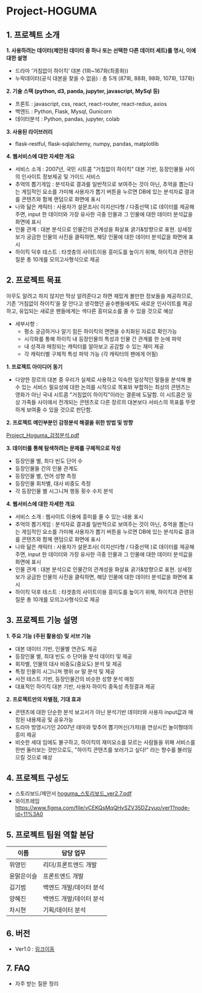 # Project-HOGUMA

## 1. 프로젝트 소개

**1. 사용하려는 데이터(제안된 데이터 중 하나 또는 선택한 다른 데이터 세트)를 명시, 이에 대한 설명**
+ 드라마 ‘거침없이 하이킥’ 대본 (1화~167화(최종화))
+ 누락데이터(공식 대본을 찾을 수 없음) : 총 5개 (87화, 88화, 98화, 107화, 137화) 

**2. 기술 스택 (python, d3, panda, jupyter, javascript, MySql 등)**
+ 프론트 : javascript, css, react, react-router, react-redux, axios 
+ 백엔드 : Python, Flask, Mysql, Gunicorn 
+ 데이터분석 : Python, pandas, jupyter, colab

**3. 사용된 라이브러리**
+ flask-restful, flask-sqlalchemy, numpy, pandas, matplotlib

**4. 웹서비스에 대한 자세한 개요**

+ 서비스 소개 : 2007년, 국민 시트콤 "거침없이 하이킥" 대본 기반, 등장인물들 사이의 인사이트 정보제공 및 가이드 서비스 
+ 추억의 뽑기게임 : 분석자료 결과를 일반적으로 보여주는 것이 아닌, 추억을 뽑는다는 게임적인 요소를 가미해 사용자가 뽑기 버튼을 누르면 DB에 있는 분석자료 결과를 콘텐츠와 함께 랜덤으로 화면에 표시
+ 나와 닮은 캐릭터 : 사용자가 설문조사( 이지선다형 / 다중선택 )로 데이터를 제공해주면, input 한 데이터와 가장 유사한 극중 인물과 그 인물에 대한 데이터 분석값을 화면에 표시 
+ 인물 관계 : 대본 분석으로 인물간의 관계성을 화살표 굵기&방향으로 표현. 상세정보가 궁금한 인물의 사진을 클릭하면, 해당 인물에 대한 데이터 분석값을 화면에 표시
+ 하이킥 덕후 테스트 : 타겟층의 사이트이용 흥미도를 높이기 위해, 하이킥과 관련된 질문 총 10개를 모의고사형식으로 제공


## 2. 프로젝트 목표

아무도 알려고 하지 않지만 막상 알려준다고 하면 재밌게 볼만한 정보들을 제공하므로, 기존 ‘거침없이 하이킥’을 잘 안다고 생각했던 골수팬들에게도 새로운 인사이트를 제공하고, 유입되는 새로운 팬들에게는 색다른 흥미요소를 줄 수 있을 것으로 예상

- 세부사항 :
   - 평소 궁금하거나 알기 힘든 하이킥의 면면을 수치화된 자료로 확인가능
   - 시각화를 통해 하이킥 내 등장인물의 특성과 인물 간 관계를 한 눈에 파악
   - 내 성격과 매칭되는 캐릭터를 알아보고 공감할 수 있는 재미 제공 
   - 각 캐릭터별 구체적 특성 파악 가능 (각 캐릭터의 팬에게 어필)

**1. 프로젝트 아이디어 동기**

- 다양한 장르의 대본 중 우리가 실제로 사용하고 익숙한 일상적인 말들을 분석해 볼 수 있는 서비스 필요성에 대한 논의를 시작으로 목표와 부합하는 최상의 콘텐츠는 영화가 아닌 국내 시트콤 "거침없이 하이킥"이라는 결론에 도달함. 이 시트콤은 일상 가족들 사이에서 전개되는 콘텐츠로 다른 장르의 대본보다 서비스의 목표를 뚜렷하게 보여줄 수 있을 것으로 판단함.

**2. 프로젝트 메인부분인 감정분석 해결을 위한 방법 및 방향**

[Project_Hoguma_감정분석.pdf](Project_Hoguma.pdf)

**3. 데이터를 통해 탐색하려는 문제를 구체적으로 작성**

+ 등장인물 별, 최다 빈도 단어 수
+ 등장인물들 간의 인물 관계도
+ 등장인물 별, 언어 성향 측정
+ 등장인물 회차별, 대사 비중도 측정
+ 각 등장인물 별 시그니쳐 행동 횟수 수치 분석

**4. 웹서비스에 대한 자세한 개요**

+ 서비스 소개 : 웹사이트 이용에 흥미를 줄 수 있는 내용 표시 
+ 추억의 뽑기게임 : 분석자료 결과를 일반적으로 보여주는 것이 아닌, 추억을 뽑는다는 게임적인 요소를 가미해 사용자가 뽑기 버튼을 누르면 DB에 있는 분석자료 결과를 콘텐츠와 함께 랜덤으로 화면에 표시
+ 나와 닮은 캐릭터 : 사용자가 설문조사( 이지선다형 / 다중선택 )로 데이터를 제공해주면, input 한 데이터와 가장 유사한 극중 인물과 그 인물에 대한 데이터 분석값을 화면에 표시 
+ 인물 관계 : 대본 분석으로 인물간의 관계성을 화살표 굵기&방향으로 표현. 상세정보가 궁금한 인물의 사진을 클릭하면, 해당 인물에 대한 데이터 분석값을 화면에 표시
+ 하이킥 덕후 테스트 : 타겟층의 사이트이용 흥미도를 높이기 위해, 하이킥과 관련된 질문 총 10개를 모의고사형식으로 제공


## 3. 프로젝트 기능 설명

**1. 주요 기능 (주된 활용성) 및 서브 기능**
+ 대본 데이터 기반, 인물별 연관도 제공
+ 등장인물 별, 최대 빈도 수 단어들 분석 데이터 및 제공
+ 회차별, 인물의 대사 비중도(중요도) 분석 및 제공
+ 특정 인물의 시그니쳐 행위 or 말 분석 및 제공
+ 사전 테스트 기반, 등장인물간의 비슷한 성향 분석 매칭
+ 대표적인 하이킥 대본 기반, 사용자 하이킥 중독성 측정결과 제공

**2. 프로젝트만의 차별점, 기대 효과**
+ 콘텐츠에 대한 단순한 분석 보고서가 아닌 분석기반 데이터와 사용자 input값과 매칭된 내용제공 및 공유가능
+ 드라마 방영시기인 2007년 테마와 맞추어 뽑기머신(가챠)을 연상시킨 놀이형태의 흥미 제공
+ 비슷한 세대 임에도 불구하고, 하이킥의 재미요소를 모르는 사람들을 위해 서비스를 한번 둘러보는 것만으로도, "하이킥 콘텐츠를 보러가고 싶다!" 라는 향수를 불러일으킬 것으로 예상

## 4. 프로젝트 구성도
+ 스토리보드/제안서
[hoguma_스토리보드_ver2.7.pdf](hoguma___ver2.7.pdf)
+ 와이프레임
https://www.figma.com/file/vCEKQsMqQHvSZV35DZzyuo/ver1?node-id=11%3A0
  

## 5. 프로젝트 팀원 역할 분담
| 이름 | 담당 업무 |
| ------ | ------ |
| 위영민 | 리더/프론트엔드 개발 |
| 윤맑은이슬 | 프론트엔드 개발 |
| 김기범 | 백엔드 개발/데이터 분석 |
| 양혜진 | 백엔드 개발/데이터 분석 |
| 차시현 | 기획/데이터 분석 |

## 6. 버전
  
- Ver1.0 : [링크이동](http://elice-kdt-ai-track-vm-da-02.koreacentral.cloudapp.azure.com)   

## 7. FAQ
  - 자주 받는 질문 정리
